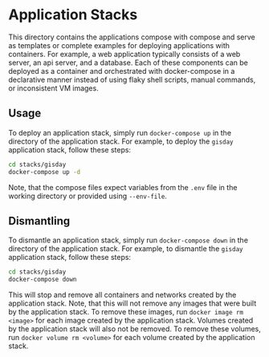 # Application Stacks

This directory contains the applications compose with compose and serve as templates or complete examples for deploying applications with containers. For example, a web application typically consists of a web server, an api server, and a database. Each of these components can be deployed as a container and orchestrated with docker-compose in a declarative manner instead of using flaky shell scripts, manual commands, or inconsistent VM images.

## Usage

To deploy an application stack, simply run `docker-compose up` in the directory of the application stack. For example, to deploy the `gisday` application stack, follow these steps:

```bash
cd stacks/gisday
docker-compose up -d
```

Note, that the compose files expect variables from the `.env` file in the working directory or provided using `--env-file`.

## Dismantling

To dismantle an application stack, simply run `docker-compose down` in the directory of the application stack. For example, to dismantle the `gisday` application stack, follow these steps:

```bash
cd stacks/gisday
docker-compose down
```

This will stop and remove all containers and networks created by the application stack. Note, that this will not remove any images that were built by the application stack. To remove these images, run `docker image rm <image>` for each image created by the application stack. Volumes created by the application stack will also not be removed. To remove these volumes, run `docker volume rm <volume>` for each volume created by the application stack.
